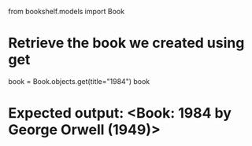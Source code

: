 from bookshelf.models import Book

# Retrieve the book we created using get
book = Book.objects.get(title="1984")
book
# Expected output: <Book: 1984 by George Orwell (1949)>
